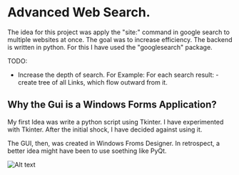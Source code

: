 # Advanced Web Search.  
 
The idea for this project was apply the "site:" command in google search to multiple websites at once.
The goal was to increase efficiency. 
The backend is written in python. For this I have used the "googlesearch" package.

TODO: 
 - Increase the depth of search.
 For Example:
 For each search result:
      -create tree of all Links, which flow outward from it.

## Why the Gui is a Windows Forms Application?
My first Idea was write a python script using Tkinter.
I have experimented with Tkinter. After the initial shock, I have decided against using it. 

The GUI, then, was created in Windows Froms Designer. In retrospect, a better idea might have been to use soething like PyQt. 


![Alt text](screenshot.png?raw=true "Title")

